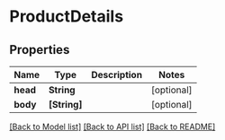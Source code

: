 # ProductDetails

## Properties
Name | Type | Description | Notes
------------ | ------------- | ------------- | -------------
**head** | **String** |  | [optional] 
**body** | **[String]** |  | [optional] 

[[Back to Model list]](../README.md#documentation-for-models) [[Back to API list]](../README.md#documentation-for-api-endpoints) [[Back to README]](../README.md)


